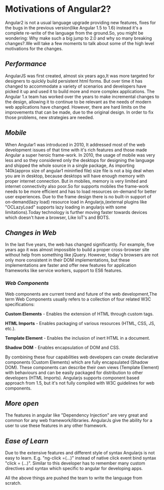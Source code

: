 # Motivations of Angular2? 

Angular2 is not a usual language upgrade providing new features, fixes for the bugs in the previous version(like Angular 1.5 to 1.6) instead it's a complete re-write of the language from the ground.So, you might be wondering: Why make such a big jump to 2.0 and why so many breaking changes?.We will take a few moments to talk about some of the high level motivations for the changes.

## *Performance*
AngularJS was first created, almost six years ago,It was more targeted for designers to quickly build persistent html forms. But over time it has changed to accommodate a variety of scenarios and developers have picked it up and used it to build more and more complex applications. The Angular 1.x team has worked over the years to make incremental changes to the design, allowing it to continue to be relevant as the needs of modern web applications have changed. However, there are hard limits on the improvements that can be made, due to the original design. In order to fix those problems, new strategies are needed.

## *Mobile*
When Angular1 was introduced in 2010, It addressed most of the web development issues of that time with it's rich features and those made Angular a super heroic frame-work. In 2010, the usage of mobile was very less and so they considered only the desktops for designing the language and shipped the whole source in a single package, As importing 140k(approx size of angular1 mininfied file) size file is not a big deal when you are in desktop, because desktops will have enough memory with proper internet connection. But in mobiles, memory is very limited and internet connectivity also poor.So for supports mobiles the frame-work needs to be more efficient and has to load resources on-demand for better user experiences. Due to the frame design there is no built-in support of on-demand(lazy load) resource load in Angularjs,(external plugins like "OCLazyLoad" supports lazy loading in angularjs with some limitations).Today technology is further moving faster towards devices which doesn't have a browser, Like IoT's and BOTS.

## *Changes in Web*
In the last five years, the web has changed significantly. For example, five years ago it was almost impossible to build a proper cross-browser site without help from something like jQuery. However, today's browsers are not only more consistent in their DOM implementations, but these implementations are faster and offer new features for application frameworks like service workers, support to ES6 features.

### *Web Components*
Web components are current trend and future of the web development,The term Web Components usually refers to a collection of four related W3C specifications:

**Custom Elements** - Enables the extension of HTML through custom tags.

**HTML Imports** - Enables packaging of various resources (HTML, CSS, JS, etc.).

**Template Element** - Enables the inclusion of inert HTML in a document.

**Shadow DOM** - Enables encapsulation of DOM and CSS.

By combining these four capabilities web developers can create declarative components (Custom Elements) which are fully encapsulated (Shadow DOM). These components can describe their own views (Template Element) with behaviours and can be easily packaged for distribution to other developers (HTML Imports). Angularjs supports component based approach from 1.5, but it's not fully compiled with W3C guidelines for web components.

## *More open*
The features in angular like "Dependency Injection" are very great and common for any web framework/libraries. AngularJs give the ability for a user to use these features in any other framework.

## *Ease of Learn*
Due to the extensive features and different style of syntax Angularjs is not easy to learn. E.g. "ng-click =(...)" instead of native click event bind syntax "click = (...)". Similar to this developer has to remember many custom directives and syntax 
which specific to angular for developing apps.

All the above things are pushed the team to write the language from scratch. 
